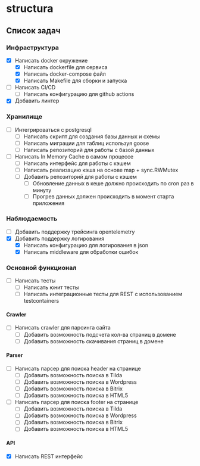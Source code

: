 # structura

## Список задач

### Инфраструктура

- [x] Написать docker окружение
    - [x] Написать dockerfile для сервиса
    - [x] Написать docker-compose файл
    - [x] Написать Makefile для сборки и запуска
- [ ] Написать CI/CD
    - [ ] Написать конфигурацию для github actions
- [x] Добавить линтер

### Хранилище

- [ ] Интегрироваться с postgresql
    - [ ] Написать скрипт для создания базы данных и схемы
    - [ ] Написать миграции для таблиц используя goose
    - [ ] Написать репозиторий для работы с базой данных
- [ ] Написать In Memory Cache в самом процессе
    - [ ] Написать интерфейс для работы с кэшем
    - [ ] Написать реализацию кэша на основе map + sync.RWMutex
    - [ ] Добавить репозиторий для работы с кэшем
        - [ ] Обновление данных в кеше должно происходить по cron раз в минуту
        - [ ] Прогрев данных должен происходить в момент старта приложения

### Наблюдаемость

- [ ] Добавить поддержку трейсинга opentelemetry
- [x] Добавить поддержку логирования
    - [x] Написать конфигурацию для логирования в json
    - [x] Написать middleware для обработки ошибок

### Основной функционал

- [ ] Написать тесты
    - [ ] Написать юнит тесты
    - [ ] Написать интеграционные тесты для REST с использованием testcontainers

#### Crawler

- [ ] Написать crawler для парсинга сайта
    - [ ] Добавить возможность подсчета кол-ва страниц в домене
    - [ ] Добавить возможность скачивания страниц в домене

#### Parser

- [ ] Написать парсер для поиска header на странице
    - [ ] Добавить возможность поиска в Tilda
    - [ ] Добавить возможность поиска в Wordpress
    - [ ] Добавить возможность поиска в Bitrix
    - [ ] Добавить возможность поиска в HTML5
- [ ] Написать парсер для поиска footer на странице
    - [ ] Добавить возможность поиска в Tilda
    - [ ] Добавить возможность поиска в Wordpress
    - [ ] Добавить возможность поиска в Bitrix
    - [ ] Добавить возможность поиска в HTML5

#### API

- [x] Написать REST интерфейс
